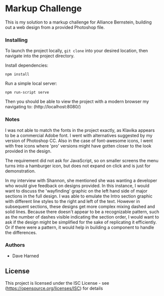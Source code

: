 # Markup Challenge

This is my solution to a markup challenge for Alliance Bernstein, building out a web design from a provided Photoshop file.

### Installing

To launch the project locally, `git clone` into your desired location, then navigate into the project directory.

Install dependencies:

```
npm install
```

Run a simple local server:

```
npm run-script serve
```

Then you should be able to view the project with a modern browser my navigating to: (http://localhost:8080/)

### Notes

I was not able to match the fonts in the project exactly, as Klavika appears to be a commercial Adobe font. I went with alternatives suggested by my version of Photoshop CC. Also in the case of font-awesome icons, I went with free icons where 'pro' versions might have gotten closer to the look provided in the design.

The requirement did not ask for JavaScript, so on smaller screens the menu turns into a hamburger icon, but does not expand on click and is just for demonstration.

In my interview with Shannon, she mentioned she was wanting a developer who would give feedback on designs provided. In this instance, I would want to discuss the 'wayfinding' graphic on the left hand side of major sections in the full design. I was able to emulate the Intro section graphic with different line styles to the right and left of the text. However in subsequent sections, these designs get more complex mixing dashed and solid lines. Because there doesn't appear to be a recognizable pattern, such as the number of dashes visible indicating the section order, I would want to ask if the design might be simplified for the sake of replicating it efficiently. Or if there were a pattern, it would help in building a component to handle the differences.

### Authors

- Dave Harned

## License

This project is licensed under the ISC License - see (https://opensource.org/licenses/ISC) for details
